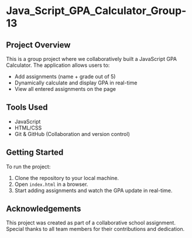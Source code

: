 # Java_Script_GPA_Calculator_Group-13

## Project Overview

This is a group project  where we collaboratively built a JavaScript GPA Calculator. The application allows users to:

- Add assignments (name + grade out of 5)
- Dynamically calculate and display GPA in real-time
- View all entered assignments on the page

## Tools Used

- JavaScript
- HTML/CSS
- Git & GitHub (Collaboration and version control)


## Getting Started

To run the project:

1. Clone the repository to your local machine.
2. Open `index.html` in a browser.
3. Start adding assignments and watch the GPA update in real-time.


## Acknowledgements

This project was created as part of a collaborative school assignment. Special thanks to all team members for their contributions and dedication.

